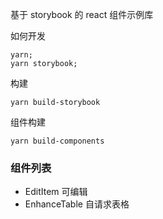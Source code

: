 基于 storybook 的 react 组件示例库

如何开发

```
yarn;
yarn storybook;
```

构建
```
yarn build-storybook
```

组件构建
```
yarn build-components
```

### 组件列表
- EditItem 可编辑  
- EnhanceTable 自请求表格